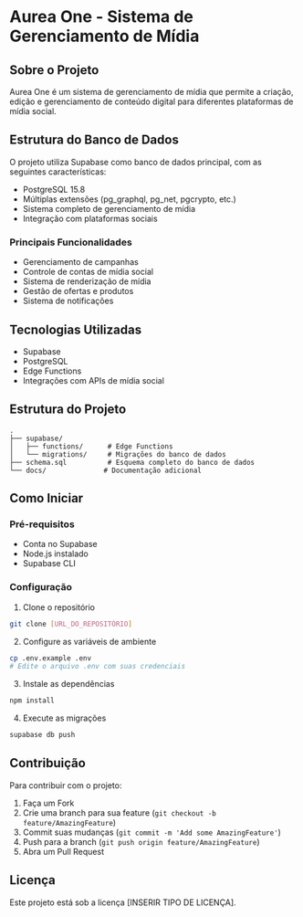 # Aurea One - Sistema de Gerenciamento de Mídia

## Sobre o Projeto
Aurea One é um sistema de gerenciamento de mídia que permite a criação, edição e gerenciamento de conteúdo digital para diferentes plataformas de mídia social.

## Estrutura do Banco de Dados
O projeto utiliza Supabase como banco de dados principal, com as seguintes características:
- PostgreSQL 15.8
- Múltiplas extensões (pg_graphql, pg_net, pgcrypto, etc.)
- Sistema completo de gerenciamento de mídia
- Integração com plataformas sociais

### Principais Funcionalidades
- Gerenciamento de campanhas
- Controle de contas de mídia social
- Sistema de renderização de mídia
- Gestão de ofertas e produtos
- Sistema de notificações

## Tecnologias Utilizadas
- Supabase
- PostgreSQL
- Edge Functions
- Integrações com APIs de mídia social

## Estrutura do Projeto
```
.
├── supabase/
│   ├── functions/      # Edge Functions
│   └── migrations/     # Migrações do banco de dados
├── schema.sql          # Esquema completo do banco de dados
└── docs/              # Documentação adicional
```

## Como Iniciar

### Pré-requisitos
- Conta no Supabase
- Node.js instalado
- Supabase CLI

### Configuração
1. Clone o repositório
```bash
git clone [URL_DO_REPOSITÓRIO]
```

2. Configure as variáveis de ambiente
```bash
cp .env.example .env
# Edite o arquivo .env com suas credenciais
```

3. Instale as dependências
```bash
npm install
```

4. Execute as migrações
```bash
supabase db push
```

## Contribuição
Para contribuir com o projeto:
1. Faça um Fork
2. Crie uma branch para sua feature (`git checkout -b feature/AmazingFeature`)
3. Commit suas mudanças (`git commit -m 'Add some AmazingFeature'`)
4. Push para a branch (`git push origin feature/AmazingFeature`)
5. Abra um Pull Request

## Licença
Este projeto está sob a licença [INSERIR TIPO DE LICENÇA].

